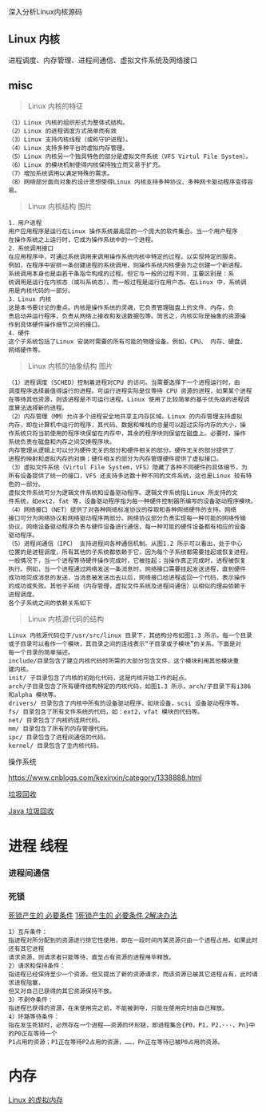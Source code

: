 深入分析Linux内核源码

## Linux 内核

进程调度、内存管理、进程间通信、虚拟文件系统及网络接口

## misc

> Linux 内核的特征

```
（1）Linux 内核的组织形式为整体式结构。
（2）Linux 的进程调度方式简单而有效
（3）Linux 支持内核线程（或称守护进程）。
（4）Linux 支持多种平台的虚拟内存管理。
（5）Linux 内核另一个独具特色的部分是虚拟文件系统（VFS Virtul File Systen）。
（6）Linux 的模块机制使得内核保持独立而又易于扩充。
（7）增加系统调用以满足特殊的需求。
（8）网络部分面向对象的设计思想使得Linux 内核支持多种协议、多种网卡驱动程序变得容易。
```

> Linux 内核结构 图片

```
1．用户进程
用户应用程序是运行在Linux 操作系统最高层的一个庞大的软件集合。当一个用户程序
在操作系统之上运行时，它成为操作系统中的一个进程。
2．系统调用接口
在应用程序中，可通过系统调用来调用操作系统内核中特定的过程，以实现特定的服务。
例如，在程序中安排一条创建进程的系统调用，则操作系统内核便会为之创建一个新进程。
系统调用本身也是由若干条指令构成的过程。但它与一般的过程不同，主要区别是：系
统调用是运行在内核态（或叫系统态），而一般过程是运行在用户态。在Linux 中，系统调
用是内核代码的一部分。
3．Linux 内核
这是本书要讨论的重点。内核是操作系统的灵魂，它负责管理磁盘上的文件、内存，负
责启动并运行程序，负责从网络上接收和发送数据包等。简言之，内核实际是抽象的资源操
作到具体硬件操作细节之间的接口。
4．硬件
这个子系统包括了Linux 安装时需要的所有可能的物理设备。例如，CPU、 内存、硬盘、
网络硬件等。
```

> Linux 内核的抽象结构 图片

```
（1）进程调度（SCHED）控制着进程对CPU 的访问。当需要选择下一个进程运行时，由
调度程序选择最值得运行的进程。可运行进程实际是仅等待 CPU 资源的进程，如果某个进程
在等待其他资源，则该进程是不可运行进程。Linux 使用了比较简单的基于优先级的进程调
度算法选择新的进程。
（2）内存管理（MM）允许多个进程安全地共享主内存区域。Linux 的内存管理支持虚拟
内存，即在计算机中运行的程序，其代码、数据和堆栈的总量可以超过实际内存的大小，操
作系统只将当前使用的程序块保留在内存中，其余的程序块则保留在磁盘上。必要时，操作
系统负责在磁盘和内存之间交换程序块。
内存管理从逻辑上可以分为硬件无关的部分和硬件相关的部分。硬件无关的部分提供了
进程的映射和虚拟内存的对换；硬件相关的部分为内存管理硬件提供了虚拟接口。
（3）虚拟文件系统（Virtul File System，VFS）隐藏了各种不同硬件的具体细节，为
所有设备提供了统一的接口，VFS 还支持多达数十种不同的文件系统，这也是Linux 较有特
色的一部分。
虚拟文件系统可分为逻辑文件系统和设备驱动程序。逻辑文件系统指Linux 所支持的文
件系统，如ext2，fat 等，设备驱动程序指为每一种硬件控制器所编写的设备驱动程序模块。
（4）网络接口（NET）提供了对各种网络标准协议的存取和各种网络硬件的支持。网络
接口可分为网络协议和网络驱动程序两部分。网络协议部分负责实现每一种可能的网络传输
协议，网络设备驱动程序负责与硬件设备进行通信，每一种可能的硬件设备都有相应的设备
驱动程序。
（5）进程间通信（IPC） 支持进程间各种通信机制。从图1.2 所示可以看出，处于中心
位置的是进程调度，所有其他的子系统都依赖于它，因为每个子系统都需要挂起或恢复进程。
一般情况下，当一个进程等待硬件操作完成时，它被挂起；当操作真正完成时，进程被恢复
执行。例如，当一个进程通过网络发送一条消息时，网络接口需要挂起发送进程，直到硬件
成功地完成消息的发送，当消息被发送出去以后，网络接口给进程返回一个代码，表示操作
的成功或失败。其他子系统（内存管理，虚拟文件系统及进程间通信）以相似的理由依赖于
进程调度。
各个子系统之间的依赖关系如下
```

> Linux 内核源代码的结构
```
Linux 内核源代码位于/usr/src/linux 目录下，其结构分布如图1.3 所示，每一个目录
或子目录可以看作一个模块，其目录之间的连线表示“子目录或子模块”的关系。下面是对
每一个目录的简单描述。
include/目录包含了建立内核代码时所需的大部分包含文件，这个模块利用其他模块重
建内核。
init/ 子目录包含了内核的初始化代码，这是内核开始工作的起点。
arch/子目录包含了所有硬件结构特定的内核代码，如图1.3 所示，arch/子目录下有i386
和alpha 模块等。
drivers/ 目录包含了内核中所有的设备驱动程序，如块设备，scsi 设备驱动程序等。
fs/ 目录包含了所有文件系统的代码，如：ext2，vfat 模块的代码等。
net/ 目录包含了内核的连网代码。
mm/ 目录包含了所有的内存管理代码。
ipc/ 目录包含了进程间通信的代码。
kernel/ 目录包含了主内核代码。
```


操作系统

https://www.cnblogs.com/kexinxin/category/1338888.html



[垃圾回收](https://juejin.im/post/5cf0ffa7f265da1ba56b052a)

[Java 垃圾回收](https://mp.weixin.qq.com/s/Pj0HHwHG5NJhduYOf6R8xQ)

# 进程 线程

### 进程间通信

### 死锁

[死锁产生的 必要条件](https://juejin.im/entry/5a6bd9bc518825732258ee76)
[1死锁产生的 必要条件 2解决办法](https://www.liuchuo.net/archives/1708)
```
1）互斥条件：
指进程对所分配到的资源进行排它性使用，即在一段时间内某资源只由一个进程占用。如果此时还有其它进程
请求资源，则请求者只能等待，直至占有资源的进程用毕释放。
2）请求和保持条件：
指进程已经保持至少一个资源，但又提出了新的资源请求，而该资源已被其它进程占有，此时请求进程阻塞，
但又对自己已获得的其它资源保持不放。
3）不剥夺条件：
指进程已获得的资源，在未使用完之前，不能被剥夺，只能在使用完时由自己释放。
4）环路等待条件：
指在发生死锁时，必然存在一个进程——资源的环形链，即进程集合{P0，P1，P2，···，Pn}中的P0正在等待一个
P1占用的资源；P1正在等待P2占用的资源，……，Pn正在等待已被P0占用的资源。
```

# 内存

[Linux 的虚拟内存](https://zhenbianshu.github.io/2018/11/understand_virtual_memory.html)
